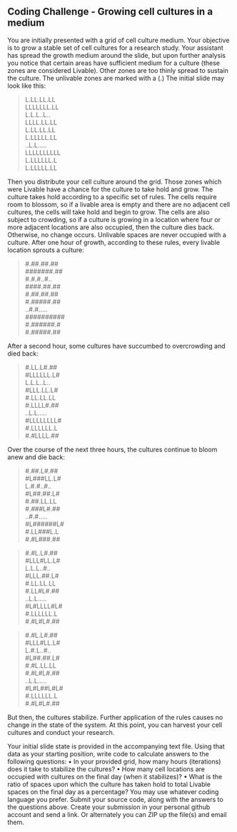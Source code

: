 ## Coding Challenge - Growing cell cultures in a medium
You are initially presented with a grid of cell culture medium. Your objective is to grow a stable set of cell cultures for a research study. Your assistant has spread the growth medium around the slide, but upon further analysis you notice that certain areas have sufficient medium for a
culture (these zones are considered Livable). Other zones are too thinly spread to sustain the culture. The unlivable zones are marked with a (.)
The initial slide may look like this:
>L.LL.LL.LL\
>LLLLLLL.LL\
>L.L.L..L..\
>LLLL.LL.LL\
>L.LL.LL.LL\
>L.LLLLL.LL\
>..L.L.....\
>LLLLLLLLLL\
>L.LLLLLL.L\
>L.LLLLL.LL

Then you distribute your cell culture around the grid. Those zones which were Livable have a chance for the culture to take hold and grow. The culture takes hold according to a specific set of rules. The cells require room to blossom, so if a livable area is empty and there are no adjacent cell cultures, the cells will take hold and begin to grow. The cells are also subject to crowding, so if a culture is growing in a location where four or more adjacent locations are also occupied, then the culture dies back. Otherwise, no change occurs. Unlivable spaces are never occupied with a culture. After one hour of growth, according to these rules, every livable location sprouts a culture:

>#.##.##.##\
>#######.##\
>#.#.#..#..\
>####.##.##\
>#.##.##.##\
>#.#####.##\
>..#.#.....\
>##########\
>#.######.#\
>#.#####.##

After a second hour, some cultures have succumbed to overcrowding and died back:
>#.LL.L#.##\
>#LLLLLL.L#\
>L.L.L..L..\
>#LLL.LL.L#\
>#.LL.LL.LL\
>#.LLLL#.##\
>..L.L.....\
>#LLLLLLLL#\
>#.LLLLLL.L\
>#.#LLLL.##

Over the course of the next three hours, the cultures continue to bloom anew and die back:
>#.##.L#.##\
>#L###LL.L#\
>L.#.#..#..\
>#L##.##.L#\
>#.##.LL.LL\
>#.###L#.##\
>..#.#.....\
>#L######L#\
>#.LL###L.L\
>#.#L###.##

>#.#L.L#.##\
>#LLL#LL.L#\
>L.L.L..#..\
>#LLL.##.L#\
>#.LL.LL.LL\
>#.LL#L#.##\
>..L.L.....\
>#L#LLLL#L#\
>#.LLLLLL.L\
>#.#L#L#.##

>#.#L.L#.##\
>#LLL#LL.L#\
>L.#.L..#..\
>#L##.##.L#\
>#.#L.LL.LL\
>#.#L#L#.##\
>..L.L.....\
>#L#L##L#L#\
>#.LLLLLL.L\
>#.#L#L#.##

But then, the cultures stabilize. Further application of the rules causes no change in the state of
the system. At this point, you can harvest your cell cultures and conduct your research.

Your initial slide state is provided in the accompanying text file. Using that data as your starting
position, write code to calculate answers to the following questions:
• In your provided grid, how many hours (iterations) does it take to stabilize the cultures?
• How many cell locations are occupied with cultures on the final day (when it stabilizes)?
• What is the ratio of spaces upon which the culture has taken hold to total Livable spaces
on the final day as a percentage?
You may use whatever coding language you prefer. Submit your source code, along with the
answers to the questions above. Create your submission in your personal github account and
send a link. Or alternately you can ZIP up the file(s) and email them.
